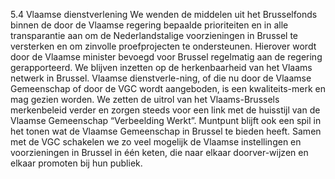 5.4 Vlaamse dienstverlening We wenden de middelen uit het Brusselfonds binnen de door de Vlaamse regering bepaalde prioriteiten en in alle transparantie aan om de Nederlandstalige voorzieningen in Brussel te versterken en om zinvolle proefprojecten te ondersteunen. Hierover wordt door de Vlaamse minister bevoegd voor Brussel regelmatig aan de regering gerapporteerd. We blijven inzetten op de herkenbaarheid van het Vlaams netwerk in Brussel. Vlaamse dienstverle-ning, of die nu door de Vlaamse Gemeenschap of door de VGC wordt aangeboden, is een kwaliteits-merk en mag gezien worden. We zetten de uitrol van het Vlaams-Brussels merkenbeleid verder en zorgen steeds voor een link met de huisstijl van de Vlaamse Gemeenschap “Verbeelding Werkt”. Muntpunt blijft ook een spil in het tonen wat de Vlaamse Gemeenschap in Brussel te bieden heeft. Samen met de VGC schakelen we zo veel mogelijk de Vlaamse instellingen en voorzieningen in Brussel in één keten, die naar elkaar doorver-wijzen en elkaar promoten bij hun publiek. 
